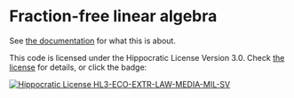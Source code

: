 # Fraction-free linear algebra

See [the documentation](https://docs.rs/fractionfree) for what this is about.

This code is licensed under the Hippocratic License Version 3.0. Check [the
license](./LICENSE.md) for details, or click the badge:

[![Hippocratic License HL3-ECO-EXTR-LAW-MEDIA-MIL-SV](https://img.shields.io/static/v1?label=Hippocratic%20License&message=HL3-ECO-EXTR-LAW-MEDIA-MIL-SV&labelColor=5e2751&color=bc8c3d)](https://firstdonoharm.dev/version/3/0/eco-extr-law-media-mil-sv.html)
